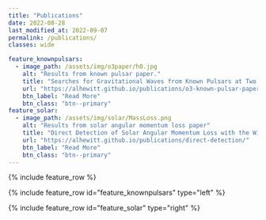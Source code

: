 ```yaml
---
title: "Publications"
date: 2022-08-28
last_modified_at: 2022-09-07
permalink: /publications/
classes: wide

feature_knownpulsars:
  - image_path: /assets/img/o3paper/h0.jpg
    alt: "Results from known pulsar paper."
    title: "Searches for Gravitational Waves from Known Pulsars at Two Harmonics in the Second and Third LIGO-Virgo Observing Runs"
    url: "https://alhewitt.github.io/publications/o3-known-pulsar-paper/"
    btn_label: "Read More"
    btn_class: "btn--primary"
feature_solar:
  - image_path: /assets/img/solar/MassLoss.png
    alt: "Results from solar angular momentum loss paper"
    title: "Direct Detection of Solar Angular Momentum Loss with the Wind Spacecraft"
    url: "https://alhewitt.github.io/publications/direct-detection/"
    btn_label: "Read More"
    btn_class: "btn--primary"
---
```


{% include feature_row %}

{% include feature_row id="feature_knownpulsars" type="left" %}

{% include feature_row id="feature_solar" type="right" %}

